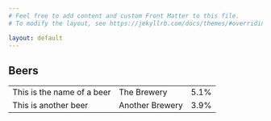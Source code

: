 ```yaml
---
# Feel free to add content and custom Front Matter to this file.
# To modify the layout, see https://jekyllrb.com/docs/themes/#overriding-theme-defaults

layout: default
---
```


<div class="row center-xs">
<div class="content col-xs-12 col-md-6">
<h2>Beers</h2>
<table>
<tbody>

<tr>
<td>This is the name of a beer</td>
<td>The Brewery</td>
<td>5.1%</td>
</tr>

<tr>
<td>This is another beer</td>
<td>Another Brewery</td>
<td>3.9%</td>
</tr>

</tbody>
</table>
</div>
</div>

